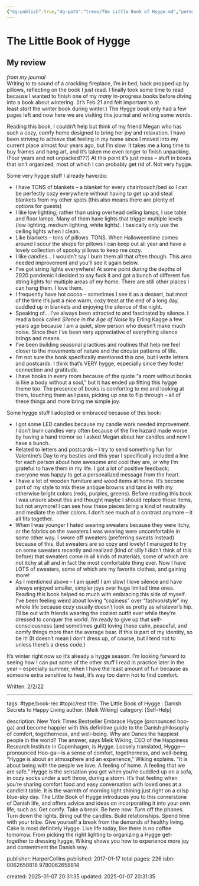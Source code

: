 ```yaml
---
{"dg-publish":true,"dg-path":"trees/The Little Book of Hygge.md","permalink":"/trees/the-little-book-of-hygge/","created":"2024-12-14T12:59:12.212-05:00","updated":"2025-02-01T00:44:04.400-05:00"}
---
```




# The Little Book of Hygge

## My review

_from my journal_  
Writing to to sound of a crackling fireplace, I’m in bed, back propped up by pillows, reflecting on the book I just read. I finally took some time to read because I wanted to finish one of my _many_ in-progress books before diving into a book about wintering. (It’s Feb 21 and felt important to at least _start_ the winter book during winter.) The Hygge book only had a few pages left and now here we are visiting this journal and writing some words.

Reading this book, I couldn’t help but think of my friend Megan who has such a cozy, comfy home designed to bring her joy and relaxation. I have been striving to achieve that feeling in my home since I moved into my current place almost four years ago, but I’m slow. It takes me a long time to buy frames and hang art, and it’s taken me even longer to finish unpacking. (Four years and not unpacked???) At this point it’s just mess – stuff in boxes that isn’t organized, most of which I can probably get rid of. Not very hygge.

Some very hygge stuff I already have/do:

- I have TONS of blankets – a blanket for every chair/couch/bed so I can be perfectly cozy everywhere without having to get up and steal blankets from my other spots (this also means there are plenty of options for guests)
- I like low lighting; rather than using overhead ceiling lamps, I use table and floor lamps. Many of them have lights that trigger multiple levels (low lighting, medium lighting, white lights). I basically only use the ceiling lights when I clean.
- Like blankets – tons of pillows. TONS. When Halloweentime comes around I scour the shops for pillows I can keep out all year and have a lovely collection of spooky pillows to keep me cozy.
- I like candles… I wouldn’t say I burn them all that often though. This area needed improvement and you’ll see it again below.
- I’ve got string lights everywhere! At some point during the depths of 2020 pandemic I decided to say fuck it and got a bunch of different fun string lights for multiple areas of my home. There are still other places I can hang them. I love them.
- I frequently have hot cocoa – sometimes I see it as a dessert, but most of the time it’s just a nice warm, cozy treat at the end of a long day, cuddled up in blankets and enjoying the silence of the night.
- Speaking of… I’ve always been attracted to and fascinated by silence. I read a book called _Silence in the Age of Noise_ by Erling Kagge a few years ago because I am a quiet, slow person who doesn’t make much noise. Since then I’ve been very appreciative of everything silence brings and means.
- I’ve been building seasonal practices and routines that help me feel closer to the movements of nature and the circular patterns of life.
- I’m not sure the book specifically mentioned this one, but I write letters and postcards. I think that’s VERY hygge, especially since they foster connection and gratitude.
- I have books in every room because of the quote “a room without books is like a body without a soul,” but it has ended up fitting this hygge theme too. The presence of books is comforting to me and looking at them, touching them as I pass, picking up one to flip through – all of these things and more bring me simple joy.

Some hygge stuff I adopted or embraced because of this book:

- I got some LED candles because my candle work needed improvement. I don’t burn candles very often because of the fire hazard made worse by having a hand tremor so I asked Megan about her candles and now I have a bunch.
- Related to letters and postcards – I try to send something fun for Valentine’s Day to my besties and this year I specifically included a line for each person about how awesome and cool they are, or why I’m grateful to have them in my life. I got a lot of positive feedback; everyone was happy to get a personalized message from the heart.
- I have a lot of wooden furniture and wood items at home. It’s become part of my style to mix these antique browns and tans in with my otherwise bright colors (reds, purples, greens). Before reading this book I was unsure about this and thought maybe I should replace those items, but not anymore! I can see how these pieces bring a kind of neutrality and mediate the other colors. I don’t see much of a contrast anymore – it all fits together.
- When I was younger I hated wearing sweaters because they were itchy, or the fabrics on the sweaters I was wearing were uncomfortable in some other way. I swore off sweaters (preferring sweats instead) because of this. But sweaters are so cozy and lovely! I managed to try on some sweaters recently and realized (kind of silly I didn’t think of this before) that sweaters come in all kinds of materials, some of which are not itchy at all and in fact the most comfortable thing ever. Now I have LOTS of sweaters, some of which are my favorite clothes, and gaining more!
- As I mentioned above – I am quiet! I am slow! I love silence and have always enjoyed smaller, simpler joys over huge limited time ones. Reading this book helped so much with embracing this side of myself. I’ve been feeling weird about loving “coziness” over “fashion/style” my whole life because cozy usually doesn’t look as pretty as whatever’s hip. I’ll be out with friends wearing the coziest outfit ever while they’re dressed to conquer the world. I’m ready to give up that self-consciousness (and sometimes guilt) loving these calm, peaceful, and comfy things more than the average bear. If this is part of my identity, so be it! (It doesn’t mean I don’t dress up, of course, but I tend not to unless there’s a dress code.)

It’s winter right now so it’s already a hygge season. I’m looking forward to seeing how I can put some of the other stuff I read in practice later in the year – especially summer, when I have the least amount of fun because as someone extra sensitive to heat, it’s way too damn hot to find comfort.

Written: 2/2/22

---
tags: #type/book-rec #topic/rest 
title: The Little Book of Hygge : Danish Secrets to Happy Living
author: [Meik Wiking]
category: [Self-Help]

description: New York Times Bestseller Embrace Hygge (pronounced hoo-ga) and become happier with this definitive guide to the Danish philosophy of comfort, togetherness, and well-being. Why are Danes the happiest people in the world? The answer, says Meik Wiking, CEO of the Happiness Research Institute in Copenhagen, is Hygge. Loosely translated, Hygge—pronounced Hoo-ga—is a sense of comfort, togetherness, and well-being. "Hygge is about an atmosphere and an experience," Wiking explains. "It is about being with the people we love. A feeling of home. A feeling that we are safe." Hygge is the sensation you get when you’re cuddled up on a sofa, in cozy socks under a soft throw, during a storm. It’s that feeling when you’re sharing comfort food and easy conversation with loved ones at a candlelit table. It is the warmth of morning light shining just right on a crisp blue-sky day. The Little Book of Hygge introduces you to this cornerstone of Danish life, and offers advice and ideas on incorporating it into your own life, such as: Get comfy. Take a break. Be here now. Turn off the phones. Turn down the lights. Bring out the candles. Build relationships. Spend time with your tribe. Give yourself a break from the demands of healthy living. Cake is most definitely Hygge. Live life today, like there is no coffee tomorrow. From picking the right lighting to organizing a Hygge get-together to dressing hygge, Wiking shows you how to experience more joy and contentment the Danish way.

publisher: HarperCollins
published: 2017-01-17
total pages: 226
isbn: 0062658816 9780062658814


created: 2025-01-07 20:31:35
updated: 2025-01-07 20:31:35